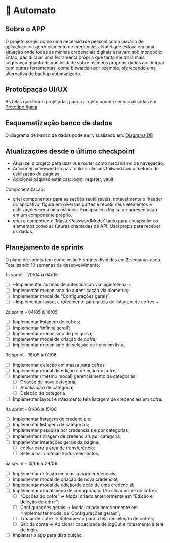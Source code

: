 # 🤖 Automato

## Sobre o APP
O projeto surgiu como uma necessidade pessoal como usuário de aplicativos de gerenciamento de credenciais. Notei que estava em uma situação onde todas as minhas credenciais digitais estavam sob monopólio. Então, decidi criar uma ferramenta própria que tanto me trará mais segurança quanto disponibilidade sobre os meus próprios dados ao integrar com outras ferramentas, como bitwarden por exemplo, oferecendo uma alternativa de backup automatizado.

## Prototipação UI/UX
As telas que foram projetadas para o projeto podem ser visualizadas em: [Prototipo figma](https://www.figma.com/proto/Zkirlt7UwRhGhnnN20FuSo/Automato?node-id=13-99&t=59bxVbJ5Z6Wa6YWg-1&starting-point-node-id=13%3A99)

## Esquematização banco de dados
O diagrama de banco de dados pode ser visualizado em: [Diagrama DB](https://www.figma.com/proto/Zkirlt7UwRhGhnnN20FuSo/Automato?node-id=44-206&t=59bxVbJ5Z6Wa6YWg-1&scaling=scale-down-width&content-scaling=fixed)

## Atualizações desde o último checkpoint
* Atualizei o projeto para usar vue router como mecanismo de navegação;
* Adicionei nativewind lib para utilizar classes tailwind como método de estilização de páginas;
* Adicionei páginas estáticas: login, register, vault;

Componentização: 
* criei componentes para as seções reutilizáveis, notavelmente o 'header do aplicativo' figura em diversas partes e repetir seus elementos e estilizações seria uma má ideia. Encapsulei a lógica de apresentação em um componente próprio.
* criei o componente 'MasterPasswordModal' tanto para encapsular os elementos como as futuras chamadas de API. Usei props para receber os dados.

## Planejamento de sprints

O plano de sprints tem como visão 5 sprints divididas em 2 semanas cada. Totalizando 10 semanas de desenvolvimento.

1a sprint - 20/04 à 04/05

- [ ] ~Implementar às telas de autenticação via login/senha;~
- [ ]  Implementar mecanismo de autenticação via biometria;
- [ ]  Implementar modal de “Configurações gerais”;
- [ ] ~Implementar layout e roteamento para a tela de listagem de cofres.~

2a sprint - 04/05 à 18/05

- [ ]  Implementar listagem de cofres;
- [ ]  Implementar ‘infinite scroll’;
- [ ]  Implementar mecanismo de pesquisa;
- [ ]  Implementar modal de criação de cofre;
- [ ]  Implementar mecanismo de seleção de itens em lista.

3a sprint - 18/05 à 01/06

- [ ]  Implementar deleção em massa para cofres;
- [ ]  Implementar modal de edição e deleção de cofre;
- [ ]  Implementar (mesmo modal) gerenciamento de categorias:
    - [ ]  Criação de nova categoria;
    - [ ]  Atualização de categoria;
    - [ ]  Deleção de categoria.
- [ ]  Implementar layout e roteamento tela listagem de credenciais em cofre.

4a sprint - 01/06 à 15/06

- [ ]  Implementar listagem de credenciais;
- [ ]  Implementar listagem de categorias;
- [ ]  Implementar pesquisa por credenciais e por categorias;
- [ ]  Implementar filtragem de credenciais por categoria;
- [ ]  Implementar interações gerais da página:
    - [ ]  copiar para a área de transferência;
    - [ ]  Selecionar um/mais/todos elementos.

5a sprint - 15/06 à 29/06

- [ ]  Implementar deleção em massa para credenciais;
- [ ]  Implementar modal de criação de nova credencial;
- [ ]  Implementar modal de edição/deleção de uma credencial;
- [ ]  Implementar modal menu de configuração (Ao clicar nome do cofre):
    - [ ]  “Opções do cofre” → Modal criado anteriormente em “Edição e deleção de cofre”;
    - [ ]  Configurações gerais → Modal criado anteriormente em “Implementar modal de ‘Configurações gerais’”;
    - [ ]  Trocar de cofre → Roteamento para a tela de seleção de cofres;
    - [ ]  Sair da conta → Adicionar capacidade de logOut e roteamento à tela de login.
- [ ]  Implantar o app para distribuição.
